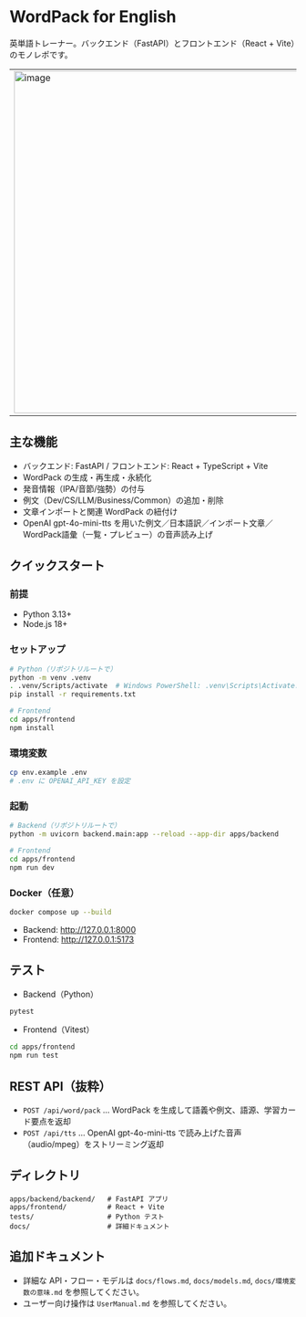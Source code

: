 # WordPack for English

英単語トレーナー。バックエンド（FastAPI）とフロントエンド（React + Vite）のモノレポです。

| | | |
|---|---|---|
| <img width="600" alt="image" src="https://github.com/user-attachments/assets/0e1cee28-af2a-4a0e-9eff-975cb693c50f" /> | <img width="600" alt="image" src="https://github.com/user-attachments/assets/c4b000bf-aa7c-4d94-bc6c-f639fdce515a" /> | <img width="600" alt="image" src="https://github.com/user-attachments/assets/bc3af0f4-e2e9-4d93-85ec-2ffb38a5643c" /> |

## 主な機能
- バックエンド: FastAPI / フロントエンド: React + TypeScript + Vite
- WordPack の生成・再生成・永続化
- 発音情報（IPA/音節/強勢）の付与
- 例文（Dev/CS/LLM/Business/Common）の追加・削除
- 文章インポートと関連 WordPack の紐付け
- OpenAI gpt-4o-mini-tts を用いた例文／日本語訳／インポート文章／WordPack語彙（一覧・プレビュー）の音声読み上げ

## クイックスタート

### 前提
- Python 3.13+
- Node.js 18+

### セットアップ
```bash
# Python（リポジトリルートで）
python -m venv .venv
. .venv/Scripts/activate  # Windows PowerShell: .venv\Scripts\Activate.ps1
pip install -r requirements.txt

# Frontend
cd apps/frontend
npm install
```

### 環境変数
```bash
cp env.example .env
# .env に OPENAI_API_KEY を設定
```

### 起動
```bash
# Backend（リポジトリルートで）
python -m uvicorn backend.main:app --reload --app-dir apps/backend

# Frontend
cd apps/frontend
npm run dev
```

### Docker（任意）
```bash
docker compose up --build
```
- Backend: http://127.0.0.1:8000
- Frontend: http://127.0.0.1:5173

## テスト
- Backend（Python）
```bash
pytest
```
- Frontend（Vitest）
```bash
cd apps/frontend
npm run test
```

## REST API（抜粋）
- `POST /api/word/pack` … WordPack を生成して語義や例文、語源、学習カード要点を返却
- `POST /api/tts` … OpenAI gpt-4o-mini-tts で読み上げた音声（audio/mpeg）をストリーミング返却

## ディレクトリ
```
apps/backend/backend/   # FastAPI アプリ
apps/frontend/          # React + Vite
tests/                  # Python テスト
docs/                   # 詳細ドキュメント
```

## 追加ドキュメント
- 詳細な API・フロー・モデルは `docs/flows.md`, `docs/models.md`, `docs/環境変数の意味.md` を参照してください。
- ユーザー向け操作は `UserManual.md` を参照してください。
